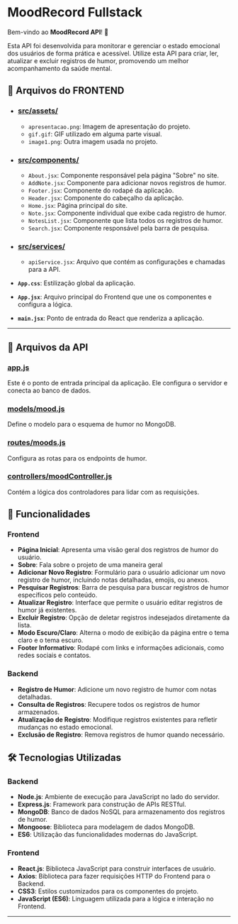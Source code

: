 # MoodRecord Fullstack

Bem-vindo ao **MoodRecord API**! 🌟 

Esta API foi desenvolvida para monitorar e gerenciar o estado emocional dos usuários de forma prática e acessível.
Utilize esta API para criar, ler, atualizar e excluir registros de humor, promovendo um melhor acompanhamento da saúde mental.


## 📁 Arquivos do FRONTEND


- ### [src/assets/](https://github.com/Debora-Laiss/mood_fullstack/tree/main/frontend/src/assets)
  
  - `apresentacao.png`: Imagem de apresentação do projeto.
  - `gif.gif`: GIF utilizado em alguma parte visual.
  - `image1.png`: Outra imagem usada no projeto.


- ### [src/components/](https://github.com/Debora-Laiss/mood_fullstack/tree/main/frontend/src/components)
  
  - `About.jsx`: Componente responsável pela página "Sobre" no site.
  - `AddNote.jsx`: Componente para adicionar novos registros de humor.
  - `Footer.jsx`: Componente do rodapé da aplicação.
  - `Header.jsx`: Componente do cabeçalho da aplicação.
  - `Home.jsx`: Página principal do site.
  - `Note.jsx`: Componente individual que exibe cada registro de humor.
  - `NotesList.jsx`: Componente que lista todos os registros de humor.
  - `Search.jsx`: Componente responsável pela barra de pesquisa.

- ### [src/services/](https://github.com/Debora-Laiss/mood_fullstack/tree/main/frontend/src/services)
  
  - `apiService.jsx`: Arquivo que contém as configurações e chamadas para a API.


- **`App.css`**: Estilização global da aplicação.
- **`App.jsx`**: Arquivo principal do Frontend que une os componentes e configura a lógica.
- **`main.jsx`**: Ponto de entrada do React que renderiza a aplicação.

---

## 📁 Arquivos da API

### [app.js](https://github.com/Debora-Laiss/Projeto_M4/blob/debora/backend/src/index.js)

Este é o ponto de entrada principal da aplicação. Ele configura o servidor e conecta ao banco de dados.

### [models/mood.js](https://github.com/Debora-Laiss/Projeto_M4/blob/debora/backend/src/models/mood.js)

Define o modelo para o esquema de humor no MongoDB.

### [routes/moods.js](https://github.com/Debora-Laiss/Projeto_M4/blob/debora/backend/src/routes/moods.js)

Configura as rotas para os endpoints de humor.

### [controllers/moodController.js](https://github.com/Debora-Laiss/Projeto_M4/blob/debora/backend/src/controllers/moodController.js)

Contém a lógica dos controladores para lidar com as requisições.

## 🚀 Funcionalidades

### **Frontend**

- **Página Inicial**: Apresenta uma visão geral dos registros de humor do usuário.
- **Sobre**: Fala sobre o projeto de uma maneira geral
- **Adicionar Novo Registro**: Formulário para o usuário adicionar um novo registro de humor, incluindo notas detalhadas, emojis, ou anexos.
- **Pesquisar Registros**: Barra de pesquisa para buscar registros de humor específicos pelo conteúdo.
- **Atualizar Registro**: Interface que permite o usuário editar registros de humor já existentes.
- **Excluir Registro**: Opção de deletar registros indesejados diretamente da lista.
- **Modo Escuro/Claro**: Alterna o modo de exibição da página entre o tema claro e o tema escuro.
- **Footer Informativo**: Rodapé com links e informações adicionais, como redes sociais e contatos.


### **Backend**
- **Registro de Humor**: Adicione um novo registro de humor com notas detalhadas.
- **Consulta de Registros**: Recupere todos os registros de humor armazenados.
- **Atualização de Registro**: Modifique registros existentes para refletir mudanças no estado emocional.
- **Exclusão de Registro**: Remova registros de humor quando necessário.

## 🛠 Tecnologias Utilizadas

### **Backend**
- **Node.js**: Ambiente de execução para JavaScript no lado do servidor.
- **Express.js**: Framework para construção de APIs RESTful.
- **MongoDB**: Banco de dados NoSQL para armazenamento dos registros de humor.
- **Mongoose**: Biblioteca para modelagem de dados MongoDB.
- **ES6**: Utilização das funcionalidades modernas do JavaScript.

### **Frontend**
- **React.js**: Biblioteca JavaScript para construir interfaces de usuário.
- **Axios**: Biblioteca para fazer requisições HTTP do Frontend para o Backend.
- **CSS3**: Estilos customizados para os componentes do projeto.
- **JavaScript (ES6)**: Linguagem utilizada para a lógica e interação no Frontend.

---

